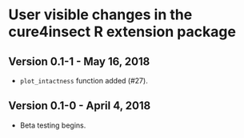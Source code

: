 # User visible changes in the cure4insect R extension package

## Version 0.1-1 - May 16, 2018

* `plot_intactness` function added (#27).

## Version 0.1-0 - April 4, 2018

* Beta testing begins.
